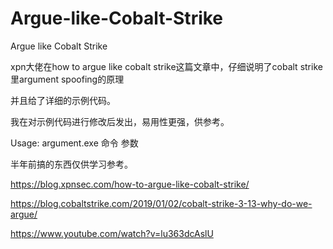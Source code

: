 # Argue-like-Cobalt-Strike
Argue like Cobalt Strike

xpn大佬在how to argue like cobalt strike这篇文章中，仔细说明了cobalt strike里argument spoofing的原理

并且给了详细的示例代码。

我在对示例代码进行修改后发出，易用性更强，供参考。

Usage: argument.exe 命令 参数

半年前搞的东西仅供学习参考。

https://blog.xpnsec.com/how-to-argue-like-cobalt-strike/

https://blog.cobaltstrike.com/2019/01/02/cobalt-strike-3-13-why-do-we-argue/

https://www.youtube.com/watch?v=lu363dcAslU
